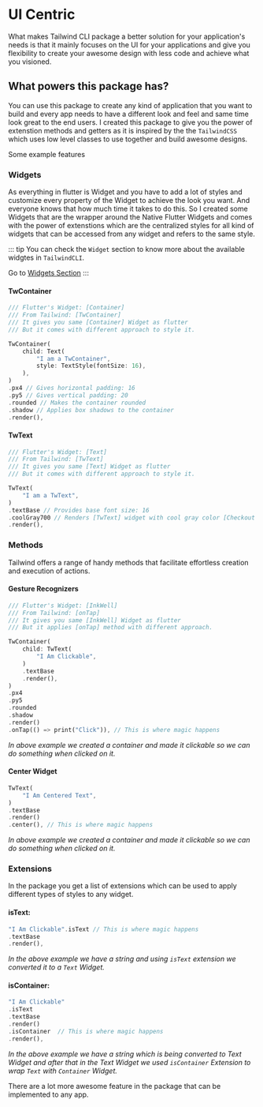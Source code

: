 # UI Centric

What makes Tailwind CLI package a better solution for your application's needs is that it mainly focuses on the UI for your applications and give you flexibility to create your awesome design with less code and achieve what you visioned.

## What powers this package has?

You can use this package to create any kind of application that you want to build and every app needs to have a different look and feel and same time look great to the end users. I created this package to give you the power of extenstion methods and getters as it is inspired by the the `TailwindCSS` which uses low level classes to use together and build awesome designs.

Some example features

### Widgets

As everything in flutter is Widget and you have to add a lot of styles and customize every property of the Widget to achieve the look you want. And everyone knows that how much time it takes to do this. So I created some Widgets that are the wrapper around the Native Flutter Widgets and comes with the power of extenstions which are the centralized styles for all kind of widgets that can be accessed from any widget and refers to the same style.

::: tip
You can check the `Widget` section to know more about the available widgtes in `TailwindCLI`.

Go to [Widgets Section](../widgets/tw-button)
:::

#### TwContainer

```dart
/// Flutter's Widget: [Container]
/// From Tailwind: [TwContainer]
/// It gives you same [Container] Widget as flutter
/// But it comes with different approach to style it.

TwContainer(
    child: Text(
        "I am a TwContainer",
        style: TextStyle(fontSize: 16),
    ),
)
.px4 // Gives horizontal padding: 16
.py5 // Gives vertical padding: 20
.rounded // Makes the container rounded
.shadow // Applies box shadows to the container
.render(),
```

#### TwText

```dart
/// Flutter's Widget: [Text]
/// From Tailwind: [TwText]
/// It gives you same [Text] Widget as flutter
/// But it comes with different approach to style it.

TwText(
    "I am a TwText",
)
.textBase // Provides base font size: 16
.coolGray700 // Renders [TwText] widget with cool gray color [Checkout Colors Here](../colors/background-color.md)
.render(),
```

### Methods

Tailwind offers a range of handy methods that facilitate effortless creation and execution of actions.


#### Gesture Recognizers

```dart
/// Flutter's Widget: [InkWell]
/// From Tailwind: [onTap]
/// It gives you same [InkWell] Widget as flutter
/// But it applies [onTap] method with different approach.

TwContainer(
    child: TwText(
        "I Am Clickable",
    )
    .textBase
    .render(),
)
.px4
.py5
.rounded
.shadow
.render()
.onTap(() => print("Click")), // This is where magic happens
```

_In above example we created a container and made it clickable so we can do something when clicked on it._

#### Center Widget

```dart
TwText(
    "I Am Centered Text",
)
.textBase
.render()
.center(), // This is where magic happens
```

_In above example we created a container and made it clickable so we can do something when clicked on it._

### Extensions

In the package you get a list of extensions which can be used to apply different types of styles to any widget.

#### isText:

```dart
"I Am Clickable".isText // This is where magic happens
.textBase
.render(),
```

_In the above example we have a string and using `isText` extension we converted it to a `Text` Widget._

#### isContainer:

```dart
"I Am Clickable"
.isText
.textBase
.render()
.isContainer  // This is where magic happens
.render(),
```

_In the above example we have a string which is being converted to Text Widget and after that in the Text Widget we used `isContainer` Extension to wrap `Text` with `Container` Widget._

There are a lot more awesome feature in the package that can be implemented to any app.
